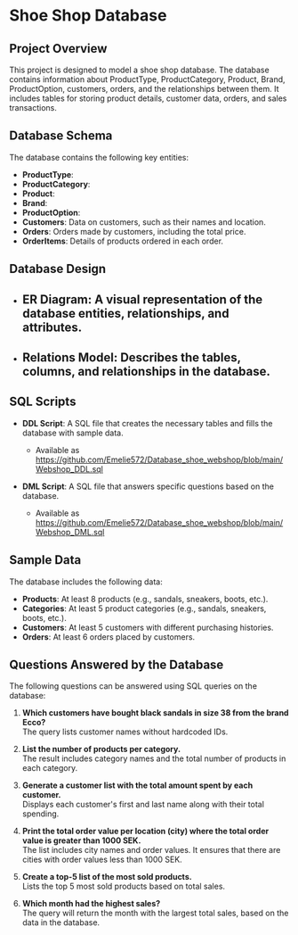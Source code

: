 # Shoe Shop Database

## Project Overview
This project is designed to model a shoe shop database. The database contains information about ProductType, ProductCategory, Product, Brand, ProductOption, customers, orders, and the relationships between them. It includes tables for storing product details, customer data, orders, and sales transactions.

## Database Schema

The database contains the following key entities:
- **ProductType**:
- **ProductCategory**: 
- **Product**:
- **Brand**:
- **ProductOption**:
- **Customers**: Data on customers, such as their names and location.
- **Orders**: Orders made by customers, including the total price.
- **OrderItems**: Details of products ordered in each order.

## Database Design

- **ER Diagram**: A visual representation of the database entities, relationships, and attributes. 
  - 
  
- **Relations Model**: Describes the tables, columns, and relationships in the database. 
  - 

## SQL Scripts

- **DDL Script**: A SQL file that creates the necessary tables and fills the database with sample data.
  - Available as https://github.com/Emelie572/Database_shoe_webshop/blob/main/Webshop_DDL.sql
  
- **DML Script**: A SQL file that answers specific questions based on the database.
  - Available as https://github.com/Emelie572/Database_shoe_webshop/blob/main/Webshop_DML.sql

## Sample Data

The database includes the following data:

- **Products**: At least 8 products (e.g., sandals, sneakers, boots, etc.).
- **Categories**: At least 5 product categories (e.g., sandals, sneakers, boots, etc.).
- **Customers**: At least 5 customers with different purchasing histories.
- **Orders**: At least 6 orders placed by customers.

## Questions Answered by the Database

The following questions can be answered using SQL queries on the database:

1. **Which customers have bought black sandals in size 38 from the brand Ecco?**  
   The query lists customer names without hardcoded IDs.
   
2. **List the number of products per category.**  
   The result includes category names and the total number of products in each category.
   
3. **Generate a customer list with the total amount spent by each customer.**  
   Displays each customer's first and last name along with their total spending.
   
4. **Print the total order value per location (city) where the total order value is greater than 1000 SEK.**  
   The list includes city names and order values. It ensures that there are cities with order values less than 1000 SEK.
   
5. **Create a top-5 list of the most sold products.**  
   Lists the top 5 most sold products based on total sales.

6. **Which month had the highest sales?**  
   The query will return the month with the largest total sales, based on the data in the database.

